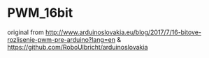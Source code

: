 # PWM_16bit
original from http://www.arduinoslovakia.eu/blog/2017/7/16-bitove-rozlisenie-pwm-pre-arduino?lang=en
& https://github.com/RoboUlbricht/arduinoslovakia
